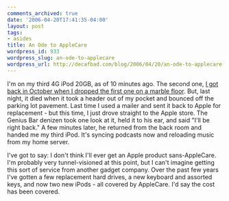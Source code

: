 ```yaml
---
comments_archived: true
date: '2006-04-20T17:41:35-04:00'
layout: post
tags:
- asides
title: An Ode to AppleCare
wordpress_id: 933
wordpress_slug: an-ode-to-applecare
wordpress_url: http://decafbad.com/blog/2006/04/20/an-ode-to-applecare
---
```

 <p>I'm on my third 4G iPod 20GB, as of 10 minutes ago.  The second one, <a href="http://decafbad.com/blog/2005/10/25/ipod-go-thud-then-click-click-click">I got back in October when I dropped the first one on a marble floor</a>.  But, last night, it died when it took a header out of my pocket and bounced off the parking lot pavement.  Last time I used a mailer and sent it back to Apple for replacement - but this time, I just drove straight to the Apple store.  The Genius Bar denizen took one look at it, held it to his ear, and said "I'll be right back."  A few minutes later, he returned from the back room and handed me my third iPod.  It's syncing podcasts now and reloading music from my home server.</p>
 <p>I've got to say: I don't think I'll ever get an Apple product sans-AppleCare.  I'm probably very tunnel-visioned at this point, but I can't imagine getting this sort of service from another gadget company.  Over the past few years I've gotten a few replacement hard drives, a new keyboard and assorted keys, and now two new iPods - all covered by AppleCare.  I'd say the cost has been covered.</p>

